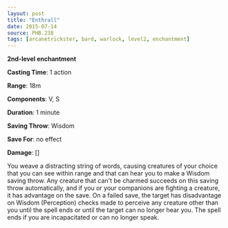 ```yaml
---
layout: post
title: "Enthrall"
date: 2015-07-14
source: PHB.238
tags: [arcanetrickster, bard, warlock, level2, enchantment]
---
```


**2nd-level enchantment**

**Casting Time**: 1 action

**Range**: 18m

**Components**: V, S

**Duration**: 1 minute

**Saving Throw**: Wisdom

**Save For**: no effect

**Damage**: []

You weave a distracting string of words, causing creatures of your choice that you can see within range and that can hear you to make a Wisdom saving throw. Any creature that can't be charmed succeeds on this saving throw automatically, and if you or your companions are fighting a creature, it has advantage on the save. On a failed save, the target has disadvantage on Wisdom (Perception) checks made to perceive any creature other than you until the spell ends or until the target can no longer hear you. The spell ends if you are incapacitated or can no longer speak.